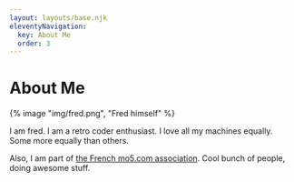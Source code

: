```yaml
---
layout: layouts/base.njk
eleventyNavigation:
  key: About Me
  order: 3
---
```

# About Me

{% image "img/fred.png", "Fred himself" %}

I am fred. I am a retro coder enthusiast. I love all my machines equally. Some more equally than others.

Also, I am part of [the French mo5.com association](https://mo5.com/site/en/mo5_home/). Cool bunch of people, doing awesome stuff.

<!-- See here for my projects -->
